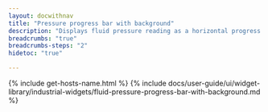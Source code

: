```yaml
---
layout: docwithnav
title: "Pressure progress bar with background"
description: "Displays fluid pressure reading as a horizontal progress bar with background. Allows to configure value range, bar colors, and other settings."
breadcrumbs: "true"
breadcrumbs-steps: "2"
hidetoc: "true"

---
```

{% include get-hosts-name.html %}
{% include docs/user-guide/ui/widget-library/industrial-widgets/fluid-pressure-progress-bar-with-background.md %}
